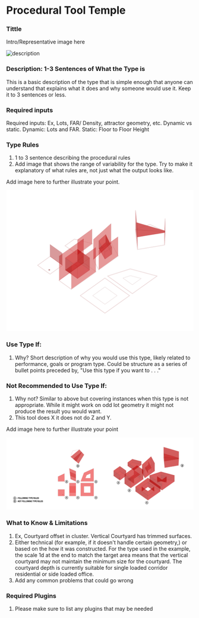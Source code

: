 # Procedural Tool Temple

### Tittle

Intro/Representative image here

![description](../images/gh_procedural_type_ex4)

### Description: 1-3 Sentences of What the Type is

This is a basic description of the type that is simple enough that anyone can understand that explains what it does and why someone would use it. Keep it to 3 sentences or less.

### Required inputs 

Required inputs: Ex, Lots, FAR/ Density, attractor geometry, etc. Dynamic vs static. Dynamic: Lots and FAR. Static: Floor to Floor Height

### Type Rules 

1. 1 to 3 sentence describing the procedural rules 
1. Add image that shows the range of variability for the type. Try to make it explanatory of what rules are, not just what the output looks like.

Add image here to further illustrate your point.

![description](../images/gh_procedural_type_ex3.jpg)

### Use Type If: 

1. Why? Short description of why you would use this type, likely related to performance, goals or program type. Could be structure as a series of bullet points preceded by, "Use this type if you want to . . ."

### Not Recommended to Use Type If:

1. Why not? Similar to above but covering instances when this type is not appropriate. While it might work on odd lot geometry it might not produce the result you would want.
1. This tool does X it does not do Z and Y.

Add image here to further illustrate your point

![description](../images/gh_procedural_type_combo.jpg)

### What to Know & Limitations 

1. Ex, Courtyard offset in cluster. Vertical Courtyard has trimmed surfaces. 
1. Either technical (for example, if it doesn't handle certain geometry,) or based on the how it was constructed. For the type used in the example, the scale 1d at the end to match the target area means that the vertical courtyard may not maintain the minimum size for the courtyard. The courtyard depth is currently suitable for single loaded corridor residential or side loaded office.
1. Add any common problems that could go wrong

### Required Plugins 

1. Please make sure to list any plugins that may be needed
